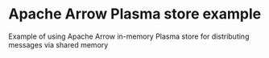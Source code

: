 # Apache Arrow Plasma store example
Example of using Apache Arrow in-memory Plasma store for distributing messages via shared memory
